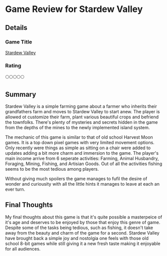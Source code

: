 # Game Review for Stardew Valley

## Details

### Game Title
  
  [Stardew Valley](https://www.stardewvalley.net)

### Rating

:full_moon::full_moon::full_moon::full_moon::full_moon:

## Summary

Stardew Valley is a simple farming game about a farmer who inherits their grandfathers farm and moves to Stardew Valley to start anew. The player is allowed ot customize their farm, plant various beautiful crops and befriend the townfolks. There's plenty of mysteries and secrets hidden in the game from the depths of the mines to the newly implemented island system. 

The mechanic of this game is similar to that of old school Harvest Moon games. It is a top down pixel games with very limited movement options. Only recently were things as simple as sitting on a chair were added to updates adding a bit more charm and immersion to the game. The player's main income arrive from 6 seperate activities: Farming, Animal Husbandry, Foraging, Mining, Fishing, and Artisian Goods. Out of all the activities fishing seems to be the most tedious among players.

Without giving much spoilers the game manages to fufil the desire of wonder and curiousity with all the little hints it manages to leave at each an ever turn.
## Final Thoughts

My final thoughts about this game is that it's quite possible a masterpeice of it's age and deserves to be enjoyed by those that enjoy this genre of game. Despite some of the tasks being tedious, such as fishing, it doesn't take away from the beauty and charm of the game for a second. Stardew Valley have brought back a simple joy and nostolgia one feels with those old school 8-bit games while still giving it a new fresh taste making it enjoyable for all audiences.
